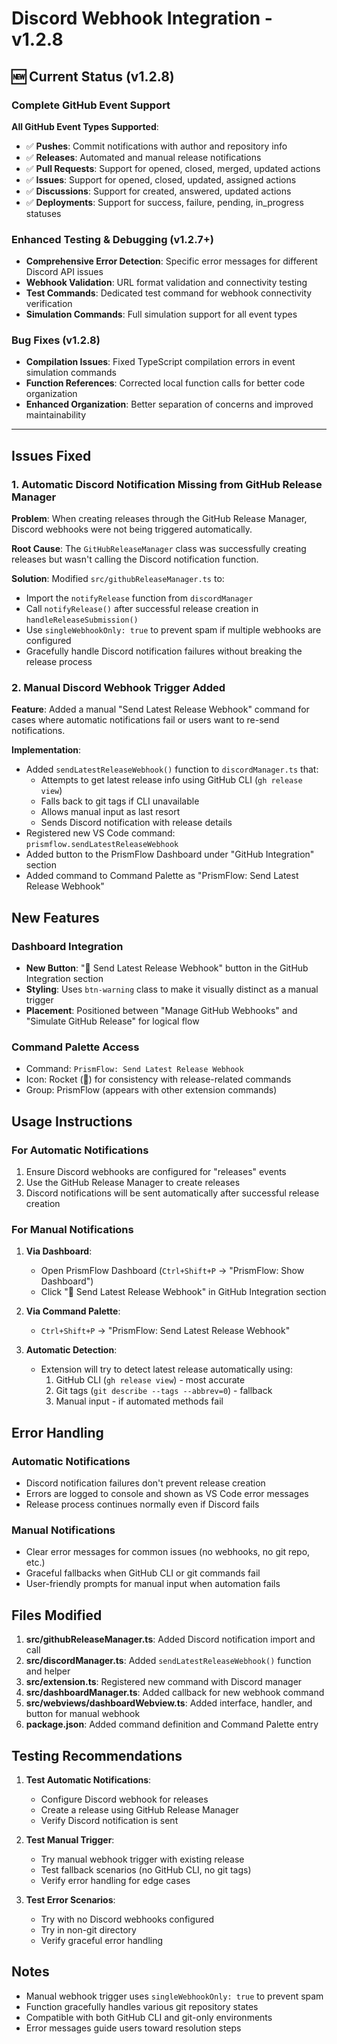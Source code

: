 # Discord Webhook Integration - v1.2.8

## 🆕 Current Status (v1.2.8)

### Complete GitHub Event Support

**All GitHub Event Types Supported**:

- ✅ **Pushes**: Commit notifications with author and repository info
- ✅ **Releases**: Automated and manual release notifications
- ✅ **Pull Requests**: Support for opened, closed, merged, updated actions
- ✅ **Issues**: Support for opened, closed, updated, assigned actions
- ✅ **Discussions**: Support for created, answered, updated actions
- ✅ **Deployments**: Support for success, failure, pending, in_progress statuses

### Enhanced Testing & Debugging (v1.2.7+)

- **Comprehensive Error Detection**: Specific error messages for different Discord API issues
- **Webhook Validation**: URL format validation and connectivity testing
- **Test Commands**: Dedicated test command for webhook connectivity verification
- **Simulation Commands**: Full simulation support for all event types

### Bug Fixes (v1.2.8)

- **Compilation Issues**: Fixed TypeScript compilation errors in event simulation commands
- **Function References**: Corrected local function calls for better code organization
- **Enhanced Organization**: Better separation of concerns and improved maintainability

---

## Issues Fixed

### 1. Automatic Discord Notification Missing from GitHub Release Manager

**Problem**: When creating releases through the GitHub Release Manager, Discord webhooks were not being triggered automatically.

**Root Cause**: The `GitHubReleaseManager` class was successfully creating releases but wasn't calling the Discord notification function.

**Solution**: Modified `src/githubReleaseManager.ts` to:

- Import the `notifyRelease` function from `discordManager`
- Call `notifyRelease()` after successful release creation in `handleReleaseSubmission()`
- Use `singleWebhookOnly: true` to prevent spam if multiple webhooks are configured
- Gracefully handle Discord notification failures without breaking the release process

### 2. Manual Discord Webhook Trigger Added

**Feature**: Added a manual "Send Latest Release Webhook" command for cases where automatic notifications fail or users want to re-send notifications.

**Implementation**:

- Added `sendLatestReleaseWebhook()` function to `discordManager.ts` that:
  - Attempts to get latest release info using GitHub CLI (`gh release view`)
  - Falls back to git tags if CLI unavailable
  - Allows manual input as last resort
  - Sends Discord notification with release details
- Registered new VS Code command: `prismflow.sendLatestReleaseWebhook`
- Added button to the PrismFlow Dashboard under "GitHub Integration" section
- Added command to Command Palette as "PrismFlow: Send Latest Release Webhook"

## New Features

### Dashboard Integration

- **New Button**: "📢 Send Latest Release Webhook" button in the GitHub Integration section
- **Styling**: Uses `btn-warning` class to make it visually distinct as a manual trigger
- **Placement**: Positioned between "Manage GitHub Webhooks" and "Simulate GitHub Release" for logical flow

### Command Palette Access

- Command: `PrismFlow: Send Latest Release Webhook`
- Icon: Rocket (🚀) for consistency with release-related commands
- Group: PrismFlow (appears with other extension commands)

## Usage Instructions

### For Automatic Notifications

1. Ensure Discord webhooks are configured for "releases" events
2. Use the GitHub Release Manager to create releases
3. Discord notifications will be sent automatically after successful release creation

### For Manual Notifications

1. **Via Dashboard**:

   - Open PrismFlow Dashboard (`Ctrl+Shift+P` → "PrismFlow: Show Dashboard")
   - Click "📢 Send Latest Release Webhook" in GitHub Integration section

2. **Via Command Palette**:

   - `Ctrl+Shift+P` → "PrismFlow: Send Latest Release Webhook"

3. **Automatic Detection**:
   - Extension will try to detect latest release automatically using:
     1. GitHub CLI (`gh release view`) - most accurate
     2. Git tags (`git describe --tags --abbrev=0`) - fallback
     3. Manual input - if automated methods fail

## Error Handling

### Automatic Notifications

- Discord notification failures don't prevent release creation
- Errors are logged to console and shown as VS Code error messages
- Release process continues normally even if Discord fails

### Manual Notifications

- Clear error messages for common issues (no webhooks, no git repo, etc.)
- Graceful fallbacks when GitHub CLI or git commands fail
- User-friendly prompts for manual input when automation fails

## Files Modified

1. **src/githubReleaseManager.ts**: Added Discord notification import and call
2. **src/discordManager.ts**: Added `sendLatestReleaseWebhook()` function and helper
3. **src/extension.ts**: Registered new command with Discord manager
4. **src/dashboardManager.ts**: Added callback for new webhook command
5. **src/webviews/dashboardWebview.ts**: Added interface, handler, and button for manual webhook
6. **package.json**: Added command definition and Command Palette entry

## Testing Recommendations

1. **Test Automatic Notifications**:

   - Configure Discord webhook for releases
   - Create a release using GitHub Release Manager
   - Verify Discord notification is sent

2. **Test Manual Trigger**:

   - Try manual webhook trigger with existing release
   - Test fallback scenarios (no GitHub CLI, no git tags)
   - Verify error handling for edge cases

3. **Test Error Scenarios**:
   - Try with no Discord webhooks configured
   - Try in non-git directory
   - Verify graceful error handling

## Notes

- Manual webhook trigger uses `singleWebhookOnly: true` to prevent spam
- Function gracefully handles various git repository states
- Compatible with both GitHub CLI and git-only environments
- Error messages guide users toward resolution steps
